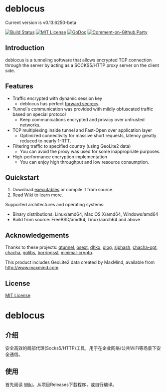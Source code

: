 # deblocus

Current version is v0.13.6250-beta

[![Build Status](https://travis-ci.org/Lafeng/deblocus.svg?branch=master)](https://travis-ci.org/Lafeng/deblocus)
[![MIT License](https://img.shields.io/packagist/l/doctrine/orm.svg)](http://opensource.org/licenses/MIT)
[![GoDoc](https://godoc.org/github.com/Lafeng/deblocus?status.svg)](https://godoc.org/github.com/Lafeng/deblocus)
[![Comment-on-Github.Party](https://img.shields.io/badge/Comment%20on-Github.Party-yellow.svg)](https://github.party/item?id=46)

## Introduction

deblocus is a tunneling software that allows encrypted TCP connection through the server by acting as a SOCKS5/HTTP proxy server on the client side.

## Features

- Traffic encrypted with dynamic session key
	* deblocus has perfect [forward secrecy](https://en.wikipedia.org/wiki/Forward_secrecy).
- Tunnel's communication was provided with mildly obfuscated traffic based on special protocol
	* Keep communications encrypted and privacy over untrusted networks.
- TCP multiplexing inside tunnel and Fast-Open over application layer
	* Optimized connectivity for massive short requests, latency greatly reduced to nearly 1-RTT.
- Filtering traffic to specified country (using GeoLite2 data)
	* You can avoid the proxy was used for some inappropriate purposes.
- High-performance encryption implementation
	* You can enjoy high throughput and low resource consumption.

## Quickstart

1. Download [executables](https://github.com/Lafeng/deblocus/releases) or compile it from source.
2. Read [Wiki](https://github.com/Lafeng/deblocus/wiki) to learn more.

Supported architectures and operating systems:

- Binary distributions: Linux/amd64, Mac OS X/amd64, Windows/amd64
- Build from source: FreeBSD/amd64, Linux/aarch64 and above

## Acknowledgements

Thanks to these projects: [qtunnel](https://github.com/getqujing/qtunnel), [osext](https://bitbucket.org/kardianos/osext), [dhkx](https://github.com/monnand/dhkx), [glog](https://github.com/golang/glog), [siphash](https://github.com/dchest/siphash), [chacha-opt](https://github.com/floodyberry/chacha-opt), [chacha](https://github.com/romain-jacotin/ChaCha/), [golibs](https://github.com/cloudflare/golibs), [borringssl](https://boringssl.googlesource.com/boringssl/), [minimal-crypto](https://github.com/spance/minimal-crypto).

This product includes GeoLite2 data created by MaxMind, available from <http://www.maxmind.com>.

## License

[MIT License](https://github.com/Lafeng/deblocus/blob/master/LICENSE)


# deblocus

## 介绍

安全高效的局部代理(Socks5/HTTP)工具，用于在企业网络/公共WiFi等场景下安全通信。

## 使用

首先阅读 [Wiki](https://github.com/Lafeng/deblocus/wiki)，从项目Releases下载程序，或自行编译。

